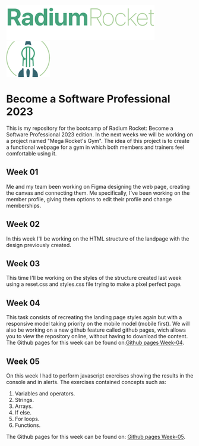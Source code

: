 ![Titulo Radium Rocket](assets/imgs/titulo-rr.png) ![Alt text](assets/imgs/logo-rr.png)
# Become a Software Professional 2023
This is my repository for the bootcamp of Radium Rocket: Become a Software Professional 2023 edition.
In the next weeks we will be working on a project named "Mega Rocket's Gym".
The idea of this project is to create a functional webpage for a gym in which both members and trainers feel comfortable using it.

## Week 01
Me and my team been working on Figma designing the web page, creating the canvas and connecting them. Me specifically, I've been working on the member profile, giving them options to edit their profile and change memberships.

## Week 02
In this week I'll be working on the HTML structure of the landpage with the design previously created.

## Week 03
This time I'll be working on the styles of the structure created last week using a reset.css and styles.css file trying to make a pixel perfect page.

## Week 04
This task consists of recreating the landing page styles again but with a responsive model taking priority on the mobile model (mobile first).
We will also be working on a new github feature called github pages, wich allows you to view the repository online, without having to download the content.
The Github pages for this week can be found on:<a href="https://dannylez.github.io/BaSP-M2023/Week-04/index.html">Github pages Week-04</a>.

## Week 05
On this week I had to perform javascript exercises showing the results in the console and in alerts.
The exercises contained concepts such as:
<ol>
    <li>Variables and operators.</li>
    <li>Strings.</li>
    <li>Arrays.</li>
    <li>If else.</li>
    <li>For loops.</li>
    <li>Functions.</li>
</ol>
The Github pages for this week can be found on: <a href="https://dannylez.github.io/BaSP-M2023/Week-05/index.html">Github pages Week-05</a>.